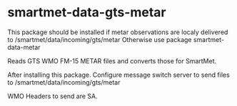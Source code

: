 # smartmet-data-gts-metar

This package should be installed if metar observations are localy delivered to /smartmet/data/incoming/gts/metar
Otherwise use package smartmet-data-metar

Reads GTS WMO FM-15 METAR files and converts those for SmartMet.

After installing this package. Configure message switch server to send files to /smartmet/data/incoming/gts/metar

WMO Headers to send are SA.
